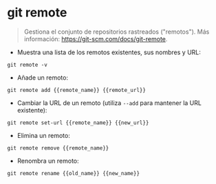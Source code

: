 # git remote

> Gestiona el conjunto de repositorios rastreados ("remotos").
> Más información: <https://git-scm.com/docs/git-remote>.

- Muestra una lista de los remotos existentes, sus nombres y URL:

`git remote -v`

- Añade un remoto:

`git remote add {{remote_name}} {{remote_url}}`

- Cambiar la URL de un remoto (utiliza `--add` para mantener la URL existente):

`git remote set-url {{remote_name}} {{new_url}}`

- Elimina un remoto:

`git remote remove {{remote_name}}`

- Renombra un remoto:

`git remote rename {{old_name}} {{new_name}}`
